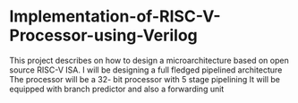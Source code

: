 # Implementation-of-RISC-V-Processor-using-Verilog
This project describes on how to design a microarchitecture based on open source RISC-V ISA.
I will be designing a full fledged pipelined architecture
The processor will be a 32- bit processor with 5 stage pipelining 
It will be equipped with branch predictor and also a forwarding unit 
